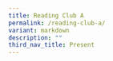 ```yaml
---
title: Reading Club A
permalink: /reading-club-a/
variant: markdown
description: ""
third_nav_title: Present
---
```

